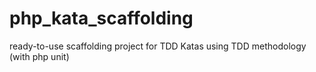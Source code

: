 # php_kata_scaffolding
ready-to-use scaffolding project for TDD Katas using TDD methodology (with php unit)
